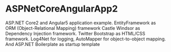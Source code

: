# ASPNetCoreAngularApp2
ASP.NET Core2 and Angular5 application example. EntityFramework as ORM (Object-Relational Mapping) framework Castle Windsor as Dependency Injection framework. Twitter Bootstrap as HTML/CSS framework. Log4Net for logging, AutoMapper for object-to-object mapping. And ASP.NET Boilerplate as startup template
